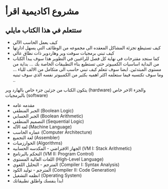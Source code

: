 مشروع اكاديمية اقرأ
=====


ستتعلم في هذا الكتاب مايلي
------
- كيف يعمل الحاسب الآلي
- كيف تستيطع تجزئة المشاكل المعقده الى مجموعه من الوظائف التي يسهل ادارتها
- كيف تبني برمجيات سوفت وير وهاردوير ذات نطاق عالي
- كما ستجد مقترحات في نهاية كل فصل للراغبين في التطوير 
هذا سوف يبدأ الكتاب من البداية اساسيات الكمبيوتر حتى تستطيع بناء التطبيقات الخاصة بك ... بداية من مستوى المبتدئين. ايضا
سوف تتعلم كيف تبني حاسب الى متكامل من الالف للياء ... وما سوف تكتسبه فيما ستعلمه اكثر اهميه بكثير من الكمبيوتر نفسه الذي
سوف تبنيه ..


يتكون الكتاب من جزئين جزء خاص بالهارد وير (hardware)
والجزء الاخر خاص بالبرمجيات (software)
- مقدمه عامه
- الجبر المنطقي (Boolean Logic)
- الجبر الحسابي (Boolean Arithmetic)
- التصميم المنطقي (Sequential Logic)
- لغة الآله (Machine Language)
- عماره الحاسب (Computer Architecture)
- لغة التجميع (Assembler)
- الخوارزميات (Algorithms)
- الجهاز الافتراضي - المكدسه الحسابيه (VM I: Stack Arithmetic)
- التحكم بالبرنامج (VM II: Program Control)
- اللغات العالية المستوى (High-Level Language)
- المترجم - التحليل اللغوي (Compiler I: Syntax Analysis)
- المترجم - توليد الكود (Compiler II: Code Generation)
- انظمه التشغيل (Operating System)
- ابدأ بنفسك واطلق تطبيقاتك
